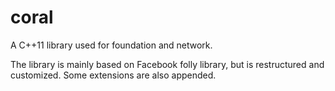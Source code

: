 # coral

A C++11 library used for foundation and network.

The library is mainly based on Facebook folly library, but is restructured and customized.  Some extensions are also appended.

